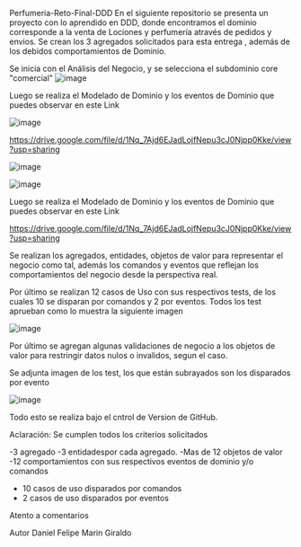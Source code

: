 Perfumeria-Reto-Final-DDD
En el siguiente repositorio se presenta un proyecto con lo aprendido en DDD, donde encontramos el dominio corresponde a la venta de Lociones y perfumería através de pedidos y envios.
Se crean los 3 agregados solicitados para esta entrega , además de los debidos comportamientos de Dominio.

Se inicia con el Análisis del Negocio, y se selecciona el subdominio core "comercial"
![image](https://user-images.githubusercontent.com/51167724/176986489-85556e10-a9aa-437a-8202-cf5b1585fe88.png)

Luego se realiza el Modelado de Dominio y los eventos de Dominio
que puedes observar en este Link

![image](https://user-images.githubusercontent.com/51167724/176987139-f8b1172b-b2eb-41e5-9803-3b0ad3e8fd69.png)

https://drive.google.com/file/d/1Nq_7Ajd6EJadLojfNepu3cJ0Njpp0Kke/view?usp=sharing


![image](https://user-images.githubusercontent.com/51167724/176987100-51eccfbb-7748-4ccf-bb0a-bc8fded7745b.png)

![image](https://user-images.githubusercontent.com/51167724/176987109-04a56b07-621a-4019-b8ca-8efe7ef62fec.png)



Luego se realiza el Modelado de Dominio y los eventos de Dominio
que puedes observar en este Link

https://drive.google.com/file/d/1Nq_7Ajd6EJadLojfNepu3cJ0Njpp0Kke/view?usp=sharing


Se realizan los agregados, entidades, objetos de valor para representar el negocio como tal, además los comandos y  eventos que reflejan los comportamientos del negocio desde la perspectiva real.

Por último se realizan 12 casos de Uso con sus respectivos tests, de los cuales 10 se disparan por comandos y 2 por eventos.
Todos los test aprueban como lo muestra la siguiente imagen

![image](https://user-images.githubusercontent.com/51167724/176986431-0432e4cc-43ea-4c47-8f39-3b7bbf267fed.png)

Por último se agregan algunas validaciones de negocio a los objetos de valor para restringir datos nulos o invalidos, segun el caso.

Se adjunta imagen de los test, los que están subrayados son los disparados por evento

![image](https://user-images.githubusercontent.com/51167724/176986681-587637d0-b22f-4764-90cd-d72d99c3343a.png)


Todo esto se realiza bajo el cntrol de Version de GitHub.


Aclaración: Se cumplen todos los criterios solicitados

-3 agregado
-3 entidadespor cada agregado.
-Mas de 12 objetos de valor
-12 comportamientos con sus respectivos eventos de dominio y/o comandos
- 10 casos de uso disparados por comandos
- 2 casos de uso disparados por eventos

Atento a comentarios

Autor
Daniel Felipe Marin Giraldo


